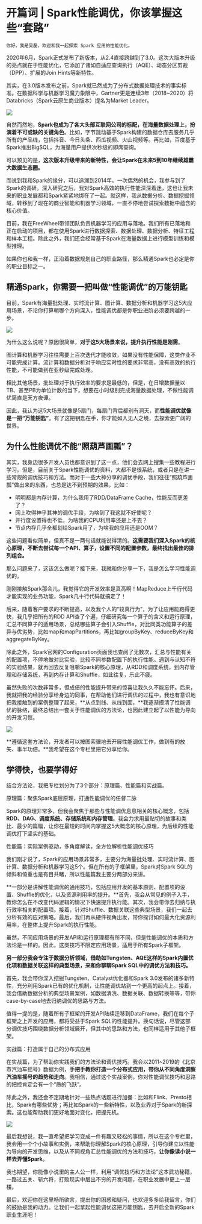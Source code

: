 # 开篇词 | Spark性能调优，你该掌握这些“套路”

    你好，我是吴磊，欢迎和我一起探索 Spark 应用的性能优化。

2020年6月，Spark正式发布了新版本，从2.4直接跨越到了3.0。这次大版本升级的亮点就在于性能优化，它添加了诸如自适应查询执行（AQE）、动态分区剪裁（DPP）、扩展的Join Hints等新特性。

其实，在3.0版本发布之前，Spark就已然成为了分布式数据处理技术的事实标准。在数据科学与机器学习魔力象限中，Gartner更是连续3年（2018~2020）将Databricks（Spark云原生商业版本）提名为Market Leader。

![](https://static001.geekbang.org/resource/image/c9/01/c98c4978a48fd52538a99583b48e6601.jpg)

自然而然地，**Spark也成为了各大头部互联网公司的标配，在海量数据处理上，扮演着不可或缺的关键角色**。比如，字节跳动基于Spark构建的数据仓库去服务几乎所有的产品线，包括抖音、今日头条、西瓜视频、火山视频等。再比如，百度基于Spark推出BigSQL，为海量用户提供次秒级的即席查询。

可以预见的是，**这次版本升级带来的新特性，会让Spark在未来5到10年继续雄霸大数据生态圈。**

而说到我和Spark的缘分，可以追溯到2014年。一次偶然的机会，我参与到了Spark的调研。深入研究之后，我对Spark高效的执行性能深深着迷，这也让我未来的职业发展都和Spark紧紧地绑在了一起。就这样，我从数据分析、数据挖掘领域，转移到了现在的商业智能和机器学习领域，一直不停地尝试探索数据中蕴含的核心价值。

目前，我在FreeWheel带领团队负责机器学习的应用与落地。我们所有已落地和正在启动的项目，都在使用Spark进行数据探索、数据处理、数据分析、特征工程和样本工程。除此之外，我们还会经常基于Spark在海量数据上进行模型训练和模型推理。

如果你也和我一样，正沿着数据规划自己的职业路径，那么精通Spark也必定是你的职业目标之一。

## 精通Spark，你需要一把叫做“性能调优”的万能钥匙

目前，Spark有海量批处理、实时流计算、图计算、数据分析和机器学习这5大应用场景，不论你打算朝哪个方向深入，性能调优都是你职业进阶必须要跨越的一步。

![](https://static001.geekbang.org/resource/image/1b/be/1b271125207a917916f0a45389df75be.jpg)

为什么这么说呢？原因很简单，**对于这5大场景来说，提升执行性能是刚需**。

图计算和机器学习往往需要上百次迭代才能收敛，如果没有性能保障，这类作业不可能完成计算。流计算和数据分析对于响应实时性的要求非常高，没有高效的执行性能，不可能做到在亚秒级完成处理。

相比其他场景，批处理对于执行效率的要求是最低的，但是，在日增数据量以TB、甚至PB为单位计数的当下，想要在小时级别完成海量数据处理，不做性能调优简直是天方夜谭。

因此，我认为这5大场景就像是5扇门，每扇门背后都别有洞天，而**性能调优就像是一把“万能钥匙”**。有了这把钥匙在手，你才能如入无人之境，去探索更广阔的世界。

## 为什么性能调优不能“照葫芦画瓢”？

其实，我身边很多开发人员也都意识到了这一点，他们会去网上搜集一些教程进行学习。但是，目前关于Spark性能调优的资料，大都不是很系统，或者只是在讲一些常规的调优技巧和方法。而对于一些大神分享的调优手段，我们往往“照葫芦画瓢”做出来的东西，也总是达不到预期的效果，比如：

*   明明都是内存计算，为什么我用了RDD/DataFrame Cache，性能反而更差了？
*   网上吹得神乎其神的调优手段，为啥到了我这就不好使呢？
*   并行度设置得也不低，为啥我的CPU利用率还是上不去？
*   节点内存几乎全都划给Spark用了，为啥我的应用还是OOM？

这些问题看似简单，但真不是一两句话就能说得清的。**这需要我们深入Spark的核心原理，不断去尝试每一个API、算子，设置不同的配置参数，最终找出最佳的排列组合。**

那么问题来了，这该怎么做呢？接下来，我就和你分享一下，我是怎么学习性能调优的。

刚刚接触Spark那会儿，我觉得它的开发效率是真高啊！MapReduce上千行代码才能实现的业务功能，Spark几十行代码就搞定了！

后来，随着客户要求的不断提高，以及我个人的“较真行为”，为了让应用能跑得更快，我几乎把所有的RDD API查了个遍，仔细研究每一个算子的含义和运行原理，汇总不同算子的适用场景，总结哪些算子会引入Shuffle，对比同类功能算子的差异与优劣势，比如map和mapPartitions，再比如groupByKey、reduceByKey和aggregateByKey。

除此之外，Spark官网的Configuration页面我也查阅了无数次，汇总与性能有关的配置项，不停地做对比实验，比较不同参数配置下的执行性能。遇到与认知不符的实验结果，就再回去反复咀嚼Spark的核心原理，从RDD和调度系统，到内存管理和存储系统，再到内存计算和Shuffle，如此往复，乐此不疲。

虽然失败的次数非常多，但成倍的性能提升带来的惊喜让我久久不能忘怀。后来，我就把我的经验分享给身边的同事，在帮助他们进行调优的过程中，我也有意识地把我接触到的案例整理了起来，**从点到线、从线到面，**我逐渐摸清了性能调优的脉络，最终总结出一套关于性能调优的方法论，也因此建立起了以性能为导向的开发习惯。

![](https://static001.geekbang.org/resource/image/b5/eb/b53099170df81c6dfb629254f5bf82eb.jpg)

**遵循这套方法论，开发者可以按图索骥地去开展性能调优工作，做到有的放矢、事半功倍。**我希望在这个专栏里把它分享给你。

## 学得快，也要学得好

结合方法论，我把专栏划分为了3个部分：原理篇、性能篇和实战篇。

原理篇：聚焦Spark底层原理，打通性能调优的任督二脉

Spark的原理非常多，但我会聚焦于那些与性能调优息息相关的核心概念，包括**RDD、DAG、调度系统、存储系统和内存管理**。我会力求用最贴切的故事和类比、最少的篇幅，让你在最短的时间内掌握这5大概念的核心原理，为后续的性能调优打下坚实的基础。

性能篇：实际案例驱动，多角度解读，全方位解析性能调优技巧

我们刚才说了，Spark的应用场景非常多，主要分为海量批处理、实时流计算、图计算、数据分析和机器学习这5个。但在所有的子框架里，Spark对Spark SQL的倾斜和倚重也是有目共睹，所以性能篇我主要分两部分来讲。

**一部分是讲解性能调优的通用技巧，包括应用开发的基本原则、配置项的设置、Shuffle的优化，以及资源利用率的提升。**首先，我会从常见的例子入手，教你怎么在不改变代码逻辑的情况下快速提升执行能。其次，我会带你去归纳与执行效率相关的配置项。接着，针对Shuffle、数据关联这些典型场景，我们一起去分析有效的应对策略。最后，我们再从硬件视角出发，带你探讨如何最大化资源利用率，在整体上提升Spark的执行性能。

虽然，不同应用场景的开发API和运行原理都有所不同，但是性能调优的本质和方法论是一样的。因此，这类技巧不限定应用场景，适用于所有Spark子框架。

**另一部分我会专注于数据分析领域，借助如Tungsten、AQE这样的Spark内置优化项和数据关联这样的典型场景，来和你聊聊Spark SQL中的调优方法和技巧。**

首先，我会带你深入挖掘Tungsten、Catalyst优化器和Spark 3.0发布的诸多新特性，充分利用Spark已有的优化机制，让性能调优站到一个更高的起点上。接着，我会借助数据分析的典型场景案例，如数据清洗、数据关联、数据转换等等，带你case-by-case地去归纳调优的思路与方法。

值得一提的是，随着所有子框架的开发API陆续迁移到DataFrame，我们在每个子框架之上开发的应用，都将受益于Spark SQL的性能提升。换句话说，尽管这部分调优技巧围绕数据分析领域展开，但其中的思路和方法，也同样适用于其他子框架。

实战篇：打造属于自己的分布式应用

在实战篇，为了帮助你实践我们的方法论和调优技巧。我会以2011~2019的《北京市汽油车摇号》数据为例，**手把手教你打造一个分布式应用，带你从不同角度洞察汽油车摇号的趋势和走向**。我相信，通过这个实战案例，你对性能调优技巧和思路的把控肯定会有一个“质的飞跃”。

除此之外，我还会不定期地针对一些热点话题进行加餐：比如和Flink、Presto相比，Spark有哪些优势；再比如Spark的一些新特性，以及业界对于Spark的新探索。这也能帮助我们更好地面对变化，把握先机。

![](https://static001.geekbang.org/resource/image/88/1e/8886909e1eda59a1d7e7ab45243b991e.jpg)

最后我想说，我一直希望把学习变成一件有趣又轻松的事情，所以在这个专栏里，我会用一个个小故事和实例，来帮助你理解Spark的核心原理，引导你建立以性能为导向的开发思维，以及从不同视角汇总性能调优的方法和技巧，**让你像读小说一样去弄懂Spark**。

我也期望，你能像小说里的主人公一样，利用“调优技巧和方法论”这本武功秘籍，一路过五关、斩六将，打败现实中层出不穷的开发问题，在职业发展中更上一层楼。

最后，欢迎你在这里畅所欲言，提出你的困惑和疑问，也欢迎多多给我留言，你们的鼓励是我的动力。让我们一起拿起性能调优这把万能钥匙，去开启全新的Spark职业生涯吧！
    